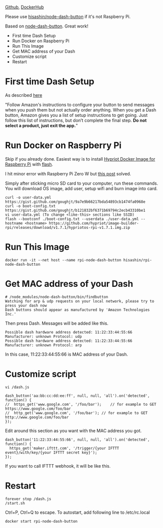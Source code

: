 [Github](https://github.com/hisashin/docker-rpi-node-dash-button), [DockerHub](https://hub.docker.com/r/hisashin/rpi-node-dash-button/)

Please use [hisashin/node-dash-button](https://hub.docker.com/r/hisashin/node-dash-button/) if it's not Raspberry Pi.

Based on [node-dash-button](https://github.com/hortinstein/node-dash-button#first-time-dash-setup). Great work!

* First time Dash Setup
* Run Docker on Raspberry Pi
* Run This Image
* Get MAC address of your Dash
* Customize script
* Restart

# First time Dash Setup

As described [here](https://github.com/hortinstein/node-dash-button#first-time-dash-setup)

"Follow Amazon's instructions to configure your button to send messages when you push them but not actually order anything. When you get a Dash button, Amazon gives you a list of setup instructions to get going. Just follow this list of instructions, but don’t complete the final step. **Do not select a product, just exit the app.**"

# Run Docker on Raspberry Pi

Skip if you already done. Easiest way is to install [Hypriot Docker Image for Raspberry Pi](https://blog.hypriot.com/downloads/) with [flash](https://github.com/hypriot/flash).

I hit minor error with Raspberry Pi Zero W but [this post](https://github.com/hypriot/blog/issues/60#issuecomment-351239790) solved.

Simply after sticking micro SD card to your computer, run these commands. You will download OS image, add user, setup wifi and burn image into card.

    curl -o user-data.yml https://gist.github.com/goughjt/9a7e9b66217bda54893cb1474fa0968e
    curl -o boot-config.txt https://gist.github.com/goughjt/b121832bf6371b69794c2ecb43310be1
    vi user-data.yml (To change <like-this> sections like SSID)
    flash --bootconf ./boot-config.txt --userdata ./user-data.yml --hostname <hostname> https://github.com/hypriot/image-builder-rpi/releases/download/v1.7.1/hypriotos-rpi-v1.7.1.img.zip

# Run This Image

    docker run -it --net host --name rpi-node-dash-button hisashin/rpi-node-dash-button

# Get MAC address of your Dash

    # /node_modules/node-dash-button/bin/findbutton
    Watching for arp & udp requests on your local network, please try to press your dash now
    Dash buttons should appear as manufactured by 'Amazon Technologies Inc.' 

Then press Dash. Messages will be added like this.

    Possible dash hardware address detected: 11:22:33:44:55:66 Manufacturer: unknown Protocol: udp
    Possible dash hardware address detected: 11:22:33:44:55:66 Manufacturer: unknown Protocol: arp

In this case, 11:22:33:44:55:66 is MAC address of your Dash.

# Customize script

    vi /dash.js
 
    dash_button('aa:bb:cc:dd:ee:ff', null, null, 'all').on('detected', function() {
    //  https_get('www.google.com', '/foo/bar');	// for example to GET https://www.google.com/foo/bar
    //  http_get('www.google.com', '/foo/bar');	// for example to GET http://www.google.com/foo/bar
    });
Edit around this section as you want with the MAC address you got.

    dash_button('11:22:33:44:55:66', null, null, 'all').on('detected', function() {
      https_get('maker.ifttt.com', '/trigger/{your IFTTT event}/with/key/{your IFTTT secret key}');
    });
If you want to call IFTTT webhook, it will be like this.

# Restart

    forever stop /dash.js
    /start.sh

Ctrl+P, Ctrl+Q to escape. To autostart, add following line to /etc/rc.local

    docker start rpi-node-dash-button


